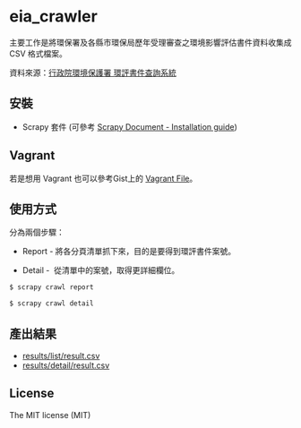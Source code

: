 # eia_crawler

主要工作是將環保署及各縣市環保局歷年受理審查之環境影響評估書件資料收集成 CSV 格式檔案。

資料來源：[行政院環境保護署 環評書件查詢系統](http://eiareport.epa.gov.tw/EIAWEB/Main.aspx?func=00)

## 安裝

+  Scrapy 套件 (可參考 [Scrapy Document - Installation guide](http://doc.scrapy.org/en/latest/intro/install.html))

## Vagrant

若是想用 Vagrant 也可以參考Gist上的 [Vagrant File](https://gist.github.com/dz1984/11130582)。

## 使用方式

分為兩個步驟：
+ Report -  將各分頁清單抓下來，目的是要得到環評書件案號。

+ Detail -  從清單中的案號，取得更詳細欄位。

``` bash
$ scrapy crawl report

$ scrapy crawl detail
```

## 產出結果

+ [results/list/result.csv](results/list/result.csv)
+ [results/detail/result.csv](results/detail/result.csv)

## License 

The MIT license (MIT)
